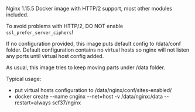 Nginx 1.15.5 Docker image with HTTP/2 support, most other modules included.

To avoid problems with HTTP/2, DO NOT enable `ssl_prefer_server_ciphers`!

If no configuration provided, this image puts default config to /data/conf folder. Default configuration contains no virtual hosts so nginx will not listen any ports until
virtual host config added.

As usual, this image tries to keep moving parts under /data folder.


Typical usage:

- put virtual hosts configuration to /data/nginx/conf/sites-enabled/
- docker create --name cnginx --net=host -v /data/nginx:/data --restart=always scf37/nginx
